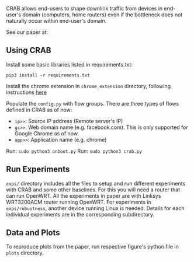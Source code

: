 CRAB allows end-users to shape downlink traffic from devices in end-user's domain (computers, home routers) even if the bottleneck does not naturally occur within end-user's domain. 

See our paper at: 

## Using CRAB

Install some basic libraries listed in requirements.txt:

`pip3 install -r requirements.txt`

Install the chrome extension in `chrome_extension` directory, following instructions [here](https://developer.chrome.com/docs/extensions/mv3/getstarted/)

Populate the `config.py` with flow groups. There are three types of flows defined in CRAB as of now:

- `ip>>`: Source IP address (Remote server's IP)
- `gc>>`: Web domain name (e.g. facebook.com). This is only supported for Google Chrome as of now.
- `app>>`: Application name (e.g. chrome)

Run: `sudo python3 onboot.py`
Run: `sudo python3 crab.py`

## Run Experiments

`exps/` directory includes all the files to setup and run different experiments with CRAB and some other baselines. For this you will need a router that can run OpenWRT. All the experiments in paper are with Linksys WRT3200ACM router running OpenWRT. For experiments in `exps/robustness`, another device running Linux is needed. Details for each individual experiments are in the corresponding subdirectory.

## Data and Plots

To reproduce plots from the paper, run respective figure's python file in `plots` directory. 